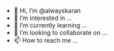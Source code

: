 - 👋 Hi, I’m @alwayskaran
- 👀 I’m interested in ...
- 🌱 I’m currently learning ...
- 💞️ I’m looking to collaborate on ...
- 📫 How to reach me ...

<!---
alwayskaran/alwayskaran is a ✨ special ✨ repository because its `README.md` (this file) appears on your GitHub profile.
You can click the Preview link to take a look at your changes.
--->
